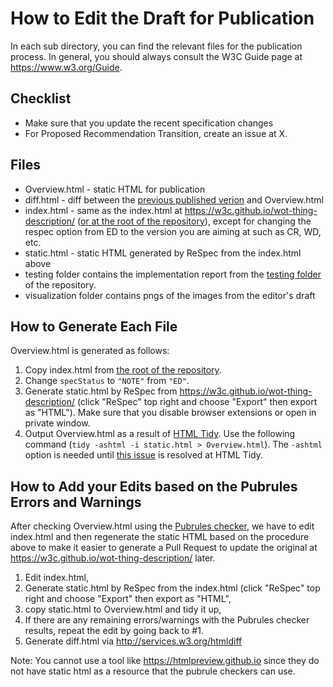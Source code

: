 # How to Edit the Draft for Publication

In each sub directory, you can find the relevant files for the publication process.
In general, you should always consult the W3C Guide page at <https://www.w3.org/Guide>.

## Checklist

* Make sure that you update the recent specification changes
* For Proposed Recommendation Transition, create an issue at X.

## Files

* Overview.html - static HTML for publication
* diff.html - diff between the [previous published verion](https://www.w3.org/TR/2023/CR-wot-thing-description11-20230119/) and Overview.html
* index.html - same as the index.html at <https://w3c.github.io/wot-thing-description/> ([or at the root of the repository](../index.html)), except for changing the respec option from ED to the version you are aiming at such as CR, WD, etc.
* static.html - static HTML generated by ReSpec from the index.html above
* testing folder contains the implementation report from the [testing folder](../testing/report11.html) of the repository. 
* visualization folder contains pngs of the images from the editor's draft

## How to Generate Each File

Overview.html is generated as follows:

1. Copy index.html from [the root of the repository](../index.html).
2. Change `specStatus` to `"NOTE"` from `"ED"`.
3. Generate static.html by ReSpec from <https://w3c.github.io/wot-thing-description/> (click "ReSpec" top right and choose "Export" then export as "HTML"). Make sure that you disable browser extensions or open in private window.
4. Output Overview.html as a result of [HTML Tidy](https://www.html-tidy.org/). Use the following command (`tidy -ashtml -i static.html > Overview.html`). The `-ashtml` option is needed until [this issue](https://github.com/htacg/tidy-html5/issues/660) is resolved at HTML Tidy.


## How to Add your Edits based on the Pubrules Errors and Warnings

After checking Overview.html using the [Pubrules checker](https://www.w3.org/pubrules/), we have to edit index.html and then
regenerate the static HTML based on the procedure above to make it easier to generate a Pull Request to update the original
at <https://w3c.github.io/wot-thing-description/> later.

1. Edit index.html,
2. Generate static.html by ReSpec from the index.html (click "ReSpec" top right and choose "Export" then export as "HTML",
3. copy static.html to Overview.html and tidy it up,
4. If there are any remaining errors/warnings with the Pubrules checker results, repeat the edit by going back to #1.
5. Generate diff.html via <http://services.w3.org/htmldiff>

Note: You cannot use a tool like <https://htmlpreview.github.io> since they do not have static html as a resource that the pubrule
checkers can use.